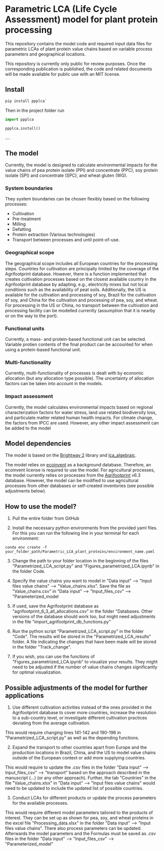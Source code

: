 # Parametric LCA (Life Cycle Assessment) model for plant protein processing

This repository contains the model code and required input data files for parametric LCAs of plant protein value chains based on variable process parameters and geographical locations.

This repository is currently only public for review purposes. Once the corresponding publication is published, the code and related documents will be made available for public use with an MIT license.

## Install 

```bash
pip install ppplca`
```

Then in the project folder run
```python
import ppplca

ppplca.install()
```


....

## The model

Currently, the model is designed to calculate environmental impacts for the value chains of pea protein isolate (PPI) and concentrate (PPC), soy protein isolate (SPI) and concentrate (SPC), and wheat gluten (WG).

### System boundaries

They system boundaries can be chosen flexibly based on the following processes:
- Cultivation
- Pre-treatment
- Milling
- Defatting
- Protein extraction (Various technologies)
- Transport between processes and until point-of-use.

### Geographical scope

The geographical scope includes all European countries for the processing steps. Countries for cultivation are principally limited by the coverage of the Agrifootprint database. However, there is a function implemented that creates cultivation processes based on the closest available country in the Agrifootprint database by adapting, e.g., electricity mixes but not local conditions such as the availability of peat soils. Additionally, the US is available for the cultivation and processing of soy, Brazil for the cultivation of soy, and China for the cultivation and processing of pea, soy, and wheat. For processing in the US or China, no transport between the cultivation and processing facility can be modelled currently (assumption that it is nearby or on the way to the port).

### Functional units

Currently, a mass- and protein-based functional unit can be selected. Variable protien contents of the final product can be accounted for when using a protein-based functional unit.

### Multi-functionality

Currently, multi-functionality of processes is dealt with by economic allocation (but any allocation type possible). The uncertainty of allocation factors can be taken into account in the models.

### Impact assessment

Currently, the model calculates environmental impacts based on regional characterization factors for water stress, land use related biodiversity loss, and particulate matter related human health impacts. For climate change, the factors from IPCC are used. However, any other impact assessment can be added to the model

## Model dependencies

The model is based on the [Brightway 2](https://github.com/brightway-lca/brightway2) library and [lca_algebraic](https://github.com/oie-mines-paristech/lca_algebraic/).

The model relies on [ecoinvent](https://ecoinvent.org/) as a background database. Therefore, an ecoinvent license is required to use the model. For agricultural processes, the model currently relies on processes from the [Agrifootprint](https://blonksustainability.nl/agri-footprint) v6.3 database. However, the model can be modified to use agricultural processes from other databases or self-created inventories (see possible adjustments below).

## How to use the model?

1. Pull the entire folder from GitHub

2. Install the necessary python environments from the provided yaml files. For this you can run the following line in your terminal for each environment:

`conda env create -f your_folder_path/Parametric_LCA_plant_proteins/environment_name.yaml`

3. Change the path to your folder location in the beginning of the files "Parametrized_LCA_script.py" and "Figures_parametrized_LCA.ipynb" in the folder Code.

4. Specify the value chains you want to model in "Data input" --> "Input files value chains" --> "Value_chains.xlsx". Save the file as "Value_chains.csv" in "Data input" --> "Input_files_csv" --> "Parameterized_model

5. If used, save the Agrifootprint database as "agrifootprint_6_3_all_allocations.csv" in the folder "Databases. Other versions of the database should work too, but might need adjustments in the file "import_agrifootprint_db_functions.py"

6. Run the python script "Parametrized_LCA_script.py" in the folder "Code". The results will be stored in the "Parametrized_LCA_results" folder. A file indicating the changes that have been made will be stored in the folder "Track_change".

7. If you wish, you can use the functions of "Figures_parametrized_LCA.ipynb" to visualize your results. They might need to be adjusted if the number of value chains changes significantly for optimal visualization.

## Possible adjustments of the model for further applications

1. Use different cultivation activities instead of the ones provided in the Agrifootprint database to cover more countries, increase the resolution to a sub-country level, or investigate different cultivation practices deviating from the average cultivation.

This would require changing lines 141-142 and 190-196 in "Parametrized_LCA_script.py" as well as the depending functions.

2. Expand the transport to other countries apart from Europe and the production locations in Brazil, China, and the US to model value chains outside of the European context or add more supplying countries.

This would require to update the .csv files in the folder "Data input" --> Input_files_csv" --> "transport" based on the approach described in the manuscript (...) (or any other approach). Further, the tab "Countries" in the file "Value_chains.xlsx" in "Data input" --> "Input files value chains" would need to be updated to include the updated list of possible countries.

3. Conduct LCAs for different products or update the process parameters for the available processes.

This would require different model parameters tailored to the products of interest. They can be set up as shown for pea, soy, and wheat proteins in the excel file "Processing_data.xlsx" in the folder "Data input" --> "Input files value chains". There also process parameters can be updated. Afterwards the model parameters and the Formulas must be saved as .csv files in the folder "Data input" --> "Input_files_csv" --> "Parameterized_model"